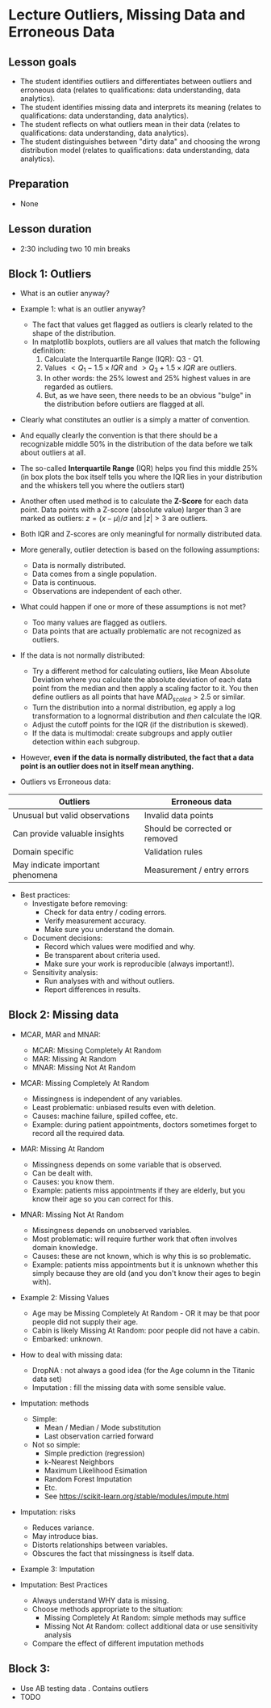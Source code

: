 # Lecture Outliers, Missing Data and Erroneous Data

## Lesson goals


- The student identifies outliers and differentiates between outliers and erroneous data (relates to qualifications: data understanding, data analytics).
- The student identifies missing data and interprets its meaning (relates to qualifications: data understanding, data analytics).
- The student reflects on what outliers mean in their data (relates to qualifications: data understanding, data analytics).
- The student distinguishes between "dirty data" and choosing the wrong distribution model (relates to qualifications: data understanding, data analytics).



        
## Preparation

- None

## Lesson duration

- 2:30 including two 10 min breaks

## Block 1: Outliers

- What is an outlier anyway?
- Example 1: what is an outlier anyway?
    - The fact that values get flagged as outliers is clearly related to the shape of the distribution.
    - In matplotlib boxplots, outliers are all values that match the following definition:
        1. Calculate the Interquartile Range (IQR): Q3 - Q1.
        2. Values $\lt Q_1 - 1.5 \times IQR$ and $\gt Q_3 + 1.5 \times IQR$ are outliers.
        3. In other words: the 25% lowest and 25% highest values in are regarded as outliers.
        4. But, as we have seen, there needs to be an obvious "bulge" in the distribution before outliers are flagged at all.
- Clearly what constitutes an outlier is a simply a matter of convention.
- And equally clearly the convention is that there should be a recognizable middle 50% in the distribution of the data before we talk about outliers at all.
- The so-called **Interquartile Range** (IQR) helps you find this middle 25%  (in box plots the box itself tells you where the IQR lies in your distribution and the whiskers tell you where the outliers start)
- Another often used method is to calculate the **Z-Score** for each data point. Data points with a Z-score (absolute value) larger than 3 are marked as outliers: $z = (x - \mu)/\sigma$ and $|z| > 3$ are outliers.
- Both IQR and Z-scores are only meaningful for normally distributed data.
- More generally, outlier detection is based on the following assumptions:
  - Data is normally distributed.
  - Data comes from a single population.
  - Data is continuous.
  - Observations are independent of each other.

- What could happen if one or more of these assumptions is not met?
  - Too many values are flagged as outliers.
  - Data points that are actually problematic are not recognized as outliers.

- If the data is not normally distributed:
  - Try a different method for calculating outliers, like Mean Absolute Deviation where you calculate the absolute deviation of each data point from the median and then apply a scaling factor to it. You then define outliers as all points that have $MAD_{scaled} > 2.5$ or similar.
  - Turn the distribution into a normal distribution, eg apply a log transformation to a lognormal distribution and *then* calculate the IQR.
  - Adjust the cutoff points for the IQR (if the distribution is skewed).
  - If the data is multimodal: create subgroups and apply outlier detection within each subgroup.
   
- However, **even if the data is normally distributed, the fact that a data point is an outlier does not in itself mean anything.**

- Outliers vs Erroneous data:

| Outliers                         | Erroneous data                 |
|----------------------------------|--------------------------------|
| Unusual but valid observations   | Invalid data points            |
| Can provide valuable insights    | Should be corrected or removed |
| Domain specific                  | Validation rules               |
| May indicate important phenomena | Measurement / entry errors     |

- Best practices:
  - Investigate before removing:
    - Check for data entry / coding errors.
    - Verify measurement accuracy.
    - Make sure you understand the domain.
  - Document decisions:
    - Record which values were modified and why.
    - Be transparent about criteria used.
    - Make sure your work is reproducible (always important!).
  - Sensitivity analysis:
    - Run analyses with and without outliers.
    - Report differences in results.
   
## Block 2: Missing data

- MCAR, MAR and MNAR:
  - MCAR: Missing Completely At Random
  - MAR: Missing At Random
  - MNAR: Missing Not At Random
- MCAR: Missing Completely At Random
    - Missingness is independent of any variables.
    - Least problematic: unbiased results even with deletion.
    - Causes: machine failure, spilled coffee, etc.
    - Example: during patient appointments, doctors sometimes forget to record all the required data.
- MAR: Missing At Random
  - Missingness depends on some variable that is observed.
  - Can be dealt with.
  - Causes: you know them.
  - Example: patients miss appointments if they are elderly, but you know their age so you can correct for this.
- MNAR: Missing Not At Random
  - Missingness depends on unobserved variables.
  - Most problematic: will require further work that often involves domain knowledge.
  - Causes: these are not known, which is why this is so problematic.
  - Example: patients miss appointments but it is unknown whether this simply because they are old (and you don't know their ages to begin with). 
- Example 2: Missing Values
  - Age may be Missing Completely At Random - OR it may be that poor people did not supply their age.
  - Cabin is likely Missing At Random: poor people did not have a cabin.
  - Embarked: unknown.
- How to deal with missing data:
  - DropNA : not always a good idea (for the Age column in the Titanic data set)
  - Imputation : fill the missing data with some sensible value.
- Imputation: methods
  - Simple:
    - Mean / Median / Mode substitution
    - Last observation carried forward 
  - Not so simple:
    - Simple prediction (regression)
    - k-Nearest Neighbors
    - Maximum Likelihood Esimation
    - Random Forest Imputation
    - Etc.
    - See https://scikit-learn.org/stable/modules/impute.html
- Imputation: risks
  - Reduces variance.
  - May introduce bias.
  - Distorts relationships between variables.
  - Obscures the fact that missingness is itself data.
- Example 3: Imputation 

- Imputation: Best Practices
  - Always understand WHY data is missing.
  - Choose methods appropriate to the situation:
    - Missing Completely At Random: simple methods may suffice
    - Missing Not At Random: collect additional data or use sensitivity analysis  
  - Compare the effect of different imputation methods
   
## Block 3: 

- Use AB testing data . Contains outliers
- TODO
